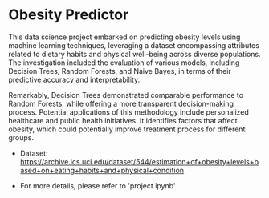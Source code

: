 # Obesity Predictor
This data science project embarked on predicting obesity levels using machine learning techniques, leveraging a dataset encompassing attributes related to dietary habits and physical well-being across diverse populations. The investigation included the evaluation of various models, including Decision Trees, Random Forests, and Naive Bayes, in terms of their predictive accuracy and interpretability.

Remarkably, Decision Trees demonstrated comparable performance to Random Forests, while offering a more transparent decision-making process. Potential applications of this methodology include personalized healthcare and public health initiatives. It identifies factors that affect obesity, which could potentially improve treatment process for different groups.



- Dataset: https://archive.ics.uci.edu/dataset/544/estimation+of+obesity+levels+based+on+eating+habits+and+physical+condition

- For more details, please refer to 'project.ipynb'
